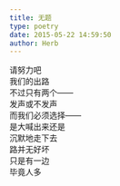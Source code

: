 ```yaml
---  
title: 无题  
type: poetry  
date: 2015-05-22 14:59:50  
author: Herb    
---  
```

请努力吧  
我们的出路  
不过只有两个——  
发声或不发声  
而我们必须选择——  
是大喊出来还是  
沉默地走下去  
路并无好坏  
只是有一边  
毕竟人多